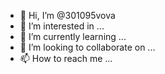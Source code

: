 - 👋 Hi, I’m @301095vova
- 👀 I’m interested in ...
- 🌱 I’m currently learning ...
- 💞️ I’m looking to collaborate on ...
- 📫 How to reach me ...

<!---
301095vova/301095vova is a ✨ special ✨ repository because its `README.md` (this file) appears on your GitHub profile.
You can click the Preview link to take a look at your changes.
--->
